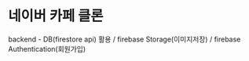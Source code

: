 # 네이버 카페 클론

backend - DB(firestore api) 활용 / firebase Storage(이미지저장) / firebase Authentication(회원가입)
